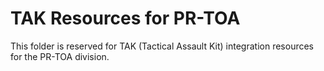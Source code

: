 # TAK Resources for PR-TOA

This folder is reserved for TAK (Tactical Assault Kit) integration resources for the PR-TOA division.
